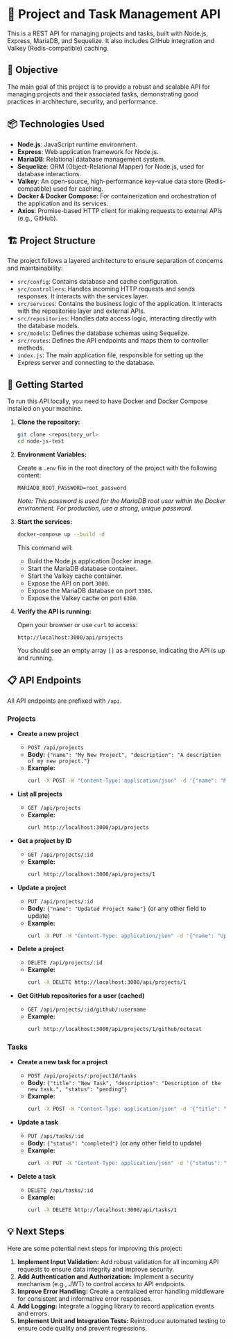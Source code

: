 # 🚀 Project and Task Management API

This is a REST API for managing projects and tasks, built with Node.js, Express, MariaDB, and Sequelize. It also includes GitHub integration and Valkey (Redis-compatible) caching.

## 🎯 Objective

The main goal of this project is to provide a robust and scalable API for managing projects and their associated tasks, demonstrating good practices in architecture, security, and performance.

## 📦 Technologies Used

*   **Node.js**: JavaScript runtime environment.
*   **Express**: Web application framework for Node.js.
*   **MariaDB**: Relational database management system.
*   **Sequelize**: ORM (Object-Relational Mapper) for Node.js, used for database interactions.
*   **Valkey**: An open-source, high-performance key-value data store (Redis-compatible) used for caching.
*   **Docker & Docker Compose**: For containerization and orchestration of the application and its services.
*   **Axios**: Promise-based HTTP client for making requests to external APIs (e.g., GitHub).

## 🏗️ Project Structure

The project follows a layered architecture to ensure separation of concerns and maintainability:

*   `src/config`: Contains database and cache configuration.
*   `src/controllers`: Handles incoming HTTP requests and sends responses. It interacts with the services layer.
*   `src/services`: Contains the business logic of the application. It interacts with the repositories layer and external APIs.
*   `src/repositories`: Handles data access logic, interacting directly with the database models.
*   `src/models`: Defines the database schemas using Sequelize.
*   `src/routes`: Defines the API endpoints and maps them to controller methods.
*   `index.js`: The main application file, responsible for setting up the Express server and connecting to the database.

## 🚀 Getting Started

To run this API locally, you need to have Docker and Docker Compose installed on your machine.

1.  **Clone the repository:**

    ```bash
    git clone <repository_url>
    cd node-js-test
    ```

2.  **Environment Variables:**

    Create a `.env` file in the root directory of the project with the following content:

    ```
    MARIADB_ROOT_PASSWORD=root_password
    ```

    *Note: This password is used for the MariaDB root user within the Docker environment. For production, use a strong, unique password.*

3.  **Start the services:**

    ```bash
    docker-compose up --build -d
    ```

    This command will:
    *   Build the Node.js application Docker image.
    *   Start the MariaDB database container.
    *   Start the Valkey cache container.
    *   Expose the API on port `3000`.
    *   Expose the MariaDB database on port `3306`.
    *   Expose the Valkey cache on port `6380`.

4.  **Verify the API is running:**

    Open your browser or use `curl` to access:

    ```
    http://localhost:3000/api/projects
    ```

    You should see an empty array `[]` as a response, indicating the API is up and running.

## 📋 API Endpoints

All API endpoints are prefixed with `/api`.

### Projects

*   **Create a new project**
    *   `POST /api/projects`
    *   **Body:** `{"name": "My New Project", "description": "A description of my new project."}`
    *   **Example:**
        ```bash
        curl -X POST -H "Content-Type: application/json" -d '{"name": "My New Project", "description": "A description of my new project."}' http://localhost:3000/api/projects
        ```

*   **List all projects**
    *   `GET /api/projects`
    *   **Example:**
        ```bash
        curl http://localhost:3000/api/projects
        ```

*   **Get a project by ID**
    *   `GET /api/projects/:id`
    *   **Example:**
        ```bash
        curl http://localhost:3000/api/projects/1
        ```

*   **Update a project**
    *   `PUT /api/projects/:id`
    *   **Body:** `{"name": "Updated Project Name"}` (or any other field to update)
    *   **Example:**
        ```bash
        curl -X PUT -H "Content-Type: application/json" -d '{"name": "Updated Project Name"}' http://localhost:3000/api/projects/1
        ```

*   **Delete a project**
    *   `DELETE /api/projects/:id`
    *   **Example:**
        ```bash
        curl -X DELETE http://localhost:3000/api/projects/1
        ```

*   **Get GitHub repositories for a user (cached)**
    *   `GET /api/projects/:id/github/:username`
    *   **Example:**
        ```bash
        curl http://localhost:3000/api/projects/1/github/octocat
        ```

### Tasks

*   **Create a new task for a project**
    *   `POST /api/projects/:projectId/tasks`
    *   **Body:** `{"title": "New Task", "description": "Description of the new task.", "status": "pending"}`
    *   **Example:**
        ```bash
        curl -X POST -H "Content-Type: application/json" -d '{"title": "New Task", "description": "Description of the new task.", "status": "pending"}' http://localhost:3000/api/projects/1/tasks
        ```

*   **Update a task**
    *   `PUT /api/tasks/:id`
    *   **Body:** `{"status": "completed"}` (or any other field to update)
    *   **Example:**
        ```bash
        curl -X PUT -H "Content-Type: application/json" -d '{"status": "completed"}' http://localhost:3000/api/tasks/1
        ```

*   **Delete a task**
    *   `DELETE /api/tasks/:id`
    *   **Example:**
        ```bash
        curl -X DELETE http://localhost:3000/api/tasks/1
        ```

## 💡 Next Steps

Here are some potential next steps for improving this project:

1.  **Implement Input Validation:** Add robust validation for all incoming API requests to ensure data integrity and improve security.
2.  **Add Authentication and Authorization:** Implement a security mechanism (e.g., JWT) to control access to API endpoints.
3.  **Improve Error Handling:** Create a centralized error handling middleware for consistent and informative error responses.
4.  **Add Logging:** Integrate a logging library to record application events and errors.
5.  **Implement Unit and Integration Tests:** Reintroduce automated testing to ensure code quality and prevent regressions.
